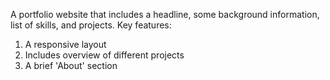A portfolio website that includes a headline, some background information, list of skills, and projects. Key features:
1) A responsive layout
2) Includes overview of different projects
3) A brief 'About' section
